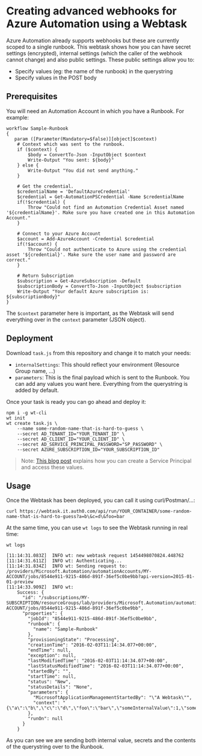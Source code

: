 # Creating advanced webhooks for Azure Automation using a Webtask

Azure Automation already supports webhooks but these are currently scoped to a single runbook. This webtask shows how you can have secret settings (encrypted), internal settings (which the caller of the webhook cannot change) and also public settings. These public settings allow you to:

 - Specify values (eg: the name of the runbook) in the querystring
 - Specify values in the POST body
 
## Prerequisites

You will need an Automation Account in which you have a Runbook. For example:

```
workflow Sample-Runbook
{
   param ([Parameter(Mandatory=$false)][object]$context)
    # Context which was sent to the runbook.
	if ($context) {
		$body = ConvertTo-Json -InputObject $context 
		Write-Output "You sent: ${body}"
	} else {
		Write-Output "You did not send anything."
	}
	
    # Get the credential.
	$credentialName = 'DefaultAzureCredential'
    $credential = Get-AutomationPSCredential -Name $credentialName
    if(!$credential) {
        Throw "Could not find an Automation Credential Asset named '${credentialName}'. Make sure you have created one in this Automation Account."
    }

    # Connect to your Azure Account
    $account = Add-AzureAccount -Credential $credential
    if(!$account) {
        Throw "Could not authenticate to Azure using the credential asset '${credential}'. Make sure the user name and password are correct."
    }

	# Return Subscription
    $subscription = Get-AzureSubscription -Default
	$subscriptionBody = ConvertTo-Json -InputObject $subscription
    Write-Output "Your default Azure subscription is: ${subscriptionBody}"
}
```

The `$context` parameter here is important, as the Webtask will send everything over in the `context` parameter (JSON object).

## Deployment

Download `task.js` from this repository and change it to match your needs:

 - `internalSettings`: This should reflect your environment (Resource Group name, ...)
 - `parameters`: This is the final payload which is sent to the Runbook. You can add any values you want here. Everything from the querystring is added by default.

Once your task is ready you can go ahead and deploy it:

```
npm i -g wt-cli
wt init
wt create task.js \
    --name some-random-name-that-is-hard-to-guess \
    --secret AD_TENANT_ID="YOUR_TENANT_ID" \
    --secret AD_CLIENT_ID="YOUR_CLIENT_ID" \
    --secret AD_SERVICE_PRINCIPAL_PASSWORD="SP_PASSWORD" \
    --secret AZURE_SUBSCRIPTION_ID="YOUR_SUBSCRIPTION_ID"
```

> Note: [This blog post](http://fabriccontroller.net/using-adal-and-the-azure-resource-manager-rest-api-from-within-a-webtask/) explains how you can create a Service Principal and access these values.

## Usage

Once the Webtask has been deployed, you can call it using curl/Postman/...:

```
curl https://webtask.it.auth0.com/api/run/YOUR_CONTAINER/some-random-name-that-is-hard-to-guess?a=b\&c=d\&foo=bar
```

At the same time, you can use `wt logs` to see the Webtask running in real time:

```
wt logs

[11:14:31.083Z]  INFO wt: new webtask request 1454498070824.448762
[11:14:31.611Z]  INFO wt: Authenticating...
[11:14:31.834Z]  INFO wt: Sending request to: /providers/Microsoft.Automation/automationAccounts/MY-ACCOUNT/jobs/8544e911-9215-486d-891f-36ef5c0be9bb?api-version=2015-01-01-preview
[11:14:33.909Z]  INFO wt:
    Success: {
      "id": "/subscriptions/MY-SUBSCRIPTION/resourceGroups/lab/providers/Microsoft.Automation/automationAccounts/MY-ACCOUNT/jobs/8544e911-9215-486d-891f-36ef5c0be9bb",
      "properties": {
        "jobId": "8544e911-9215-486d-891f-36ef5c0be9bb",
        "runbook": {
          "name": "Sample-Runbook"
        },
        "provisioningState": "Processing",
        "creationTime": "2016-02-03T11:14:34.077+00:00",
        "endTime": null,
        "exception": null,
        "lastModifiedTime": "2016-02-03T11:14:34.077+00:00",
        "lastStatusModifiedTime": "2016-02-03T11:14:34.077+00:00",
        "startedBy": "",
        "startTime": null,
        "status": "New",
        "statusDetails": "None",
        "parameters": {
          "MicrosoftApplicationManagementStartedBy": "\"A Webtask\"",
          "context": "{\"a\":\"b\",\"c\":\"d\",\"foo\":\"bar\",\"someInternalValue\":1,\"someSecretValue\":\"1235894899393\"}"
        },
        "runOn": null
      }
    }
```

As you can see we are sending both internal value, secrets and the contents of the querystring over to the Runbook.
